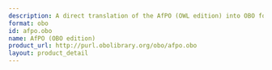 ```yaml
---
description: A direct translation of the AfPO (OWL edition) into OBO format
format: obo
id: afpo.obo
name: AfPO (OBO edition)
product_url: http://purl.obolibrary.org/obo/afpo.obo
layout: product_detail
---
```

